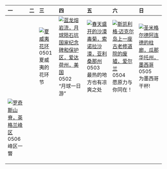 | 一                                                                                                                                                                                                     | 二   | 三                                                                                                                                                                            | 四                                                                                                                                                                                                             | 五                                                                                                                                                                                                    | 六                                                                                                                                                                                                    | 日                                                                                                                                                                                                      |
|:------------------------------------------------------------------------------------------------------------------------------------------------------------------------------------------------------|:----|:-----------------------------------------------------------------------------------------------------------------------------------------------------------------------------|:--------------------------------------------------------------------------------------------------------------------------------------------------------------------------------------------------------------|:-----------------------------------------------------------------------------------------------------------------------------------------------------------------------------------------------------|:-----------------------------------------------------------------------------------------------------------------------------------------------------------------------------------------------------|:-------------------------------------------------------------------------------------------------------------------------------------------------------------------------------------------------------|
|                                                                                                                                                                                                       |     | [![](https://www.bing.com/th?id=OHR.HawaiianLei_ZH-CN7857272499_320x240.jpg '夏威夷花环')](https://www.bing.com/th?id=OHR.HawaiianLei_ZH-CN7857272499_UHD.jpg)<br>0501<br>夏威夷的花环节 | [![](https://www.bing.com/th?id=OHR.CratersOfTheMoon_ZH-CN8971565042_320x240.jpg '蓝龙熔岩流，月球陨石坑国家纪念碑和保护区，爱达荷州，美国')](https://www.bing.com/th?id=OHR.CratersOfTheMoon_ZH-CN8971565042_UHD.jpg)<br>0502<br>“月球一日游” | [![](https://www.bing.com/th?id=OHR.SonoranSpring_ZH-CN9246678734_320x240.jpg '春天盛开的沙漠毒菊，索诺拉沙漠，亚利桑那州')](https://www.bing.com/th?id=OHR.SonoranSpring_ZH-CN9246678734_UHD.jpg)<br>0503<br>最热的地方也有凉爽之处 | [![](https://www.bing.com/th?id=OHR.JediMonastery_ZH-CN0091557941_320x240.jpg '斯凯利格·迈克尔岛上一座古老修道院的废墟，爱尔兰')](https://www.bing.com/th?id=OHR.JediMonastery_ZH-CN0091557941_UHD.jpg)<br>0504<br>愿原力与你同在！ | [![](https://www.bing.com/th?id=OHR.SanMiguelAllende_ZH-CN1840507091_320x240.jpg '圣米格尔德阿连德的柱廊，瓜那华托州，墨西哥')](https://www.bing.com/th?id=OHR.SanMiguelAllende_ZH-CN1840507091_UHD.jpg)<br>0505<br>为墨西哥干杯! |
| [![](https://www.bing.com/th?id=OHR.TheRoachesPeakDistrict_ZH-CN2657532467_320x240.jpg '罗奇斯山脊，英格兰峰区')](https://www.bing.com/th?id=OHR.TheRoachesPeakDistrict_ZH-CN2657532467_UHD.jpg)<br>0506<br>峰区一瞥 |     |                                                                                                                                                                              |                                                                                                                                                                                                               |                                                                                                                                                                                                      |                                                                                                                                                                                                      |                                                                                                                                                                                                        |
|                                                                                                                                                                                                       |     |                                                                                                                                                                              |                                                                                                                                                                                                               |                                                                                                                                                                                                      |                                                                                                                                                                                                      |                                                                                                                                                                                                        |
|                                                                                                                                                                                                       |     |                                                                                                                                                                              |                                                                                                                                                                                                               |                                                                                                                                                                                                      |                                                                                                                                                                                                      |                                                                                                                                                                                                        |
|                                                                                                                                                                                                       |     |                                                                                                                                                                              |                                                                                                                                                                                                               |                                                                                                                                                                                                      |                                                                                                                                                                                                      |                                                                                                                                                                                                        |